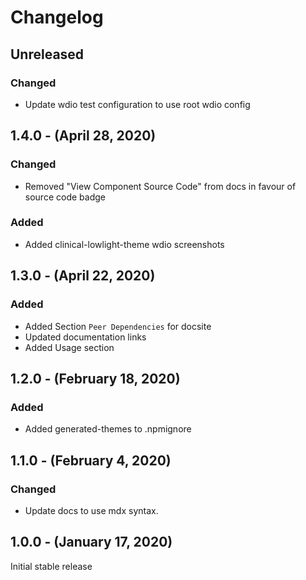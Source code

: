 Changelog
=========

Unreleased
----------
### Changed
* Update wdio test configuration to use root wdio config

1.4.0 - (April 28, 2020)
------------------
### Changed
* Removed "View Component Source Code" from docs in favour of source code badge
### Added
* Added clinical-lowlight-theme wdio screenshots

1.3.0 - (April 22, 2020)
------------------
### Added
* Added Section `Peer Dependencies` for docsite
* Updated documentation links
* Added Usage section

1.2.0 - (February 18, 2020)
------------------
### Added
* Added generated-themes to .npmignore

1.1.0 - (February 4, 2020)
------------------
### Changed
* Update docs to use mdx syntax.

1.0.0 - (January 17, 2020)
------------------
Initial stable release
